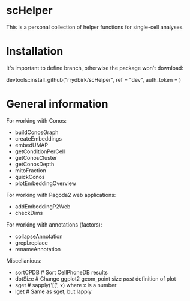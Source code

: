 # scHelper

This is a personal collection of helper functions for single-cell analyses.

# Installation

It's important to define branch, otherwise the package won't download:

devtools::install_github("rrydbirk/scHelper", ref = "dev", auth_token = <your-GitHub-PAT>)

# General information

For working with Conos:

- buildConosGraph
- createEmbeddings
- embedUMAP
- getConditionPerCell
- getConosCluster
- getConosDepth
- mitoFraction
- quickConos
- plotEmbeddingOverview

For working with Pagoda2 web applications:

- addEmbeddingP2Web
- checkDims

For working with annotations (factors):

- collapseAnnotation
- grepl.replace
- renameAnnotation

Miscellanious:

- sortCPDB # Sort CellPhoneDB results
- dotSize # Change ggplot2 geom_point size *post* definition of plot
- sget # sapply('[[', x) where x is a number
- lget # Same as sget, but lapply
